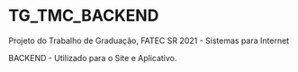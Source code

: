 # TG_TMC_BACKEND
Projeto do Trabalho de Graduação, FATEC SR 2021 - Sistemas para Internet

BACKEND - Utilizado para o Site e Aplicativo.
